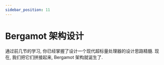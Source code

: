 ```yaml
---
sidebar_position: 11
---
```


# Bergamot 架构设计

通过前几节的学习, 你已经掌握了设计一个现代超标量处理器的设计思路精髓. 现在, 我们把它们拼接起来, Bergamot 架构就诞生了.

